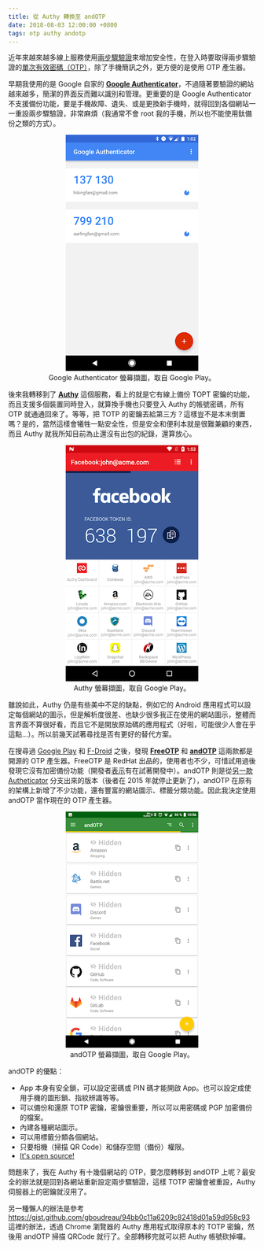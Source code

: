 ```yaml
---
title: 從 Authy 轉換至 andOTP
date: 2018-08-03 12:00:00 +0800
tags: otp authy andotp
---
```


近年來越來越多線上服務使用[兩步驟驗證](https://zh.wikipedia.org/wiki/雙重認證)來增加安全性，在登入時要取得兩步驟驗證的[單次有效密碼（OTP）](https://zh.wikipedia.org/wiki/一次性密碼)，除了手機簡訊之外，更方便的是使用 OTP 產生器。

早期我使用的是 Google 自家的 [**Google Authenticator**](https://play.google.com/store/apps/details?id=com.google.android.apps.authenticator2)，不過隨著要驗證的網站越來越多，簡潔的界面反而難以識別和管理。更重要的是 Google Authenticator 不支援備份功能，要是手機故障、遺失、或是更換新手機時，就得回到各個網站一一重設兩步驟驗證，非常麻煩（我通常不會 root 我的手機，所以也不能使用鈦備份之類的方式）。

<figure style="text-align: center">
  <img src="/assets/posts/2018-08-03-authy-to-andotp/google-authenticator.min.png" alt="Google Authenticator 螢幕擷圖，取自 Google Play。">
  <figcaption>Google Authenticator 螢幕擷圖，取自 Google Play。</figcaption>
</figure>

後來我轉移到了 [**Authy**](https://authy.com/) 這個服務，看上的就是它有線上備份 TOPT 密鑰的功能，而且支援多個裝置同時登入，就算換手機也只要登入 Authy 的帳號密碼，所有 OTP 就通通回來了。等等，把 TOTP 的密鑰丟給第三方？這樣豈不是本末倒置嗎？是的，當然這樣會犧牲一點安全性，但是安全和便利本就是很難兼顧的東西，而且 Authy 就我所知目前為止還沒有出包的紀錄，還算放心。

<figure style="text-align: center">
  <img src="/assets/posts/2018-08-03-authy-to-andotp/authy.min.png" alt="Authy 螢幕擷圖，取自 Google Play。">
  <figcaption>Authy 螢幕擷圖，取自 Google Play。</figcaption>
</figure>

雖說如此，Authy 仍是有些美中不足的缺點，例如它的 Android 應用程式可以設定每個網站的圖示，但是解析度很差、也缺少很多我正在使用的網站圖示，整體而言界面不算很好看，而且它不是開放原始碼的應用程式（好啦，可能很少人會在乎這點…）。所以前幾天試著尋找是否有更好的替代方案。

在搜尋過 [Google Play](https://play.google.com/) 和 [F-Droid](https://f-droid.org/) 之後，發現 [**FreeOTP**](https://play.google.com/store/apps/details?id=org.fedorahosted.freeotp) 和 [**andOTP**](https://play.google.com/store/apps/details?id=org.shadowice.flocke.andotp) 這兩款都是開源的 OTP 產生器。FreeOTP 是 RedHat 出品的，使用者也不少，可惜試用過後發現它沒有加密備份功能（開發者[表示](https://github.com/freeotp/freeotp-android/issues/20#issuecomment-407879122)有在試著開發中）。andOTP 則是從[另一款 Autheticator](https://f-droid.org/en/packages/net.bierbaumer.otp_authenticator/) 分支出來的版本（後者在 2015 年就停止更新了），andOTP 在原有的架構上新增了不少功能，還有豐富的網站圖示、標籤分類功能。因此我決定使用 andOTP 當作現在的 OTP 產生器。

<figure style="text-align: center">
  <img src="/assets/posts/2018-08-03-authy-to-andotp/andotp.min.png" alt="andOTP 螢幕擷圖，取自 Google Play。">
  <figcaption>andOTP 螢幕擷圖，取自 Google Play。</figcaption>
</figure>

andOTP 的優點：

* App 本身有安全鎖，可以設定密碼或 PIN 碼才能開啟 App。也可以設定成使用手機的圖形鎖、指紋辨識等等。
* 可以備份和還原 TOTP 密鑰，密鑰很重要，所以可以用密碼或 PGP 加密備份的檔案。
* 內建各種網站圖示。
* 可以用標籤分類各個網站。
* 只要相機（掃描 QR Code）和儲存空間（備份）權限。
* [It's open source!](https://github.com/andOTP/andOTP)

問題來了，我在 Authy 有十幾個網站的 OTP，要怎麼轉移到 andOTP 上呢？最安全的辦法就是回到各網站重新設定兩步驟驗證，這樣 TOTP 密鑰會被重設，Authy 伺服器上的密鑰就沒用了。

另一種懶人的辦法是參考 <https://gist.github.com/gboudreau/94bb0c11a6209c82418d01a59d958c93> 這裡的辦法，透過 Chrome 瀏覽器的 Authy 應用程式取得原本的 TOTP 密鑰，然後用 andOTP 掃描 QRCode 就行了。全部轉移完就可以把 Authy 帳號砍掉囉。
